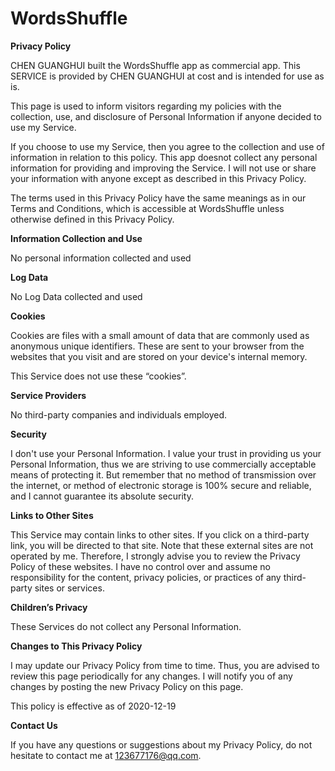 # WordsShuffle

**Privacy Policy**

CHEN GUANGHUI built the WordsShuffle app as commercial app. This SERVICE is provided by CHEN GUANGHUI at cost and is intended for use as is.

This page is used to inform visitors regarding my policies with the collection, use, and disclosure of Personal Information if anyone decided to use my Service.

If you choose to use my Service, then you agree to the collection and use of information in relation to this policy. This app doesnot collect any personal information  for providing and improving the Service. I will not use or share your information with anyone except as described in this Privacy Policy.

The terms used in this Privacy Policy have the same meanings as in our Terms and Conditions, which is accessible at WordsShuffle unless otherwise defined in this Privacy Policy.

**Information Collection and Use**

No personal information collected and used

**Log Data**

No Log Data collected and used

**Cookies**

Cookies are files with a small amount of data that are commonly used as anonymous unique identifiers. These are sent to your browser from the websites that you visit and are stored on your device's internal memory.

This Service does not use these “cookies”.

**Service Providers**

No third-party companies and individuals employed.


**Security**

I don't use your Personal Information. I value your trust in providing us your Personal Information, thus we are striving to use commercially acceptable means of protecting it. But remember that no method of transmission over the internet, or method of electronic storage is 100% secure and reliable, and I cannot guarantee its absolute security.

**Links to Other Sites**

This Service may contain links to other sites. If you click on a third-party link, you will be directed to that site. Note that these external sites are not operated by me. Therefore, I strongly advise you to review the Privacy Policy of these websites. I have no control over and assume no responsibility for the content, privacy policies, or practices of any third-party sites or services.

**Children’s Privacy**

These Services do not collect any Personal Information.

**Changes to This Privacy Policy**

I may update our Privacy Policy from time to time. Thus, you are advised to review this page periodically for any changes. I will notify you of any changes by posting the new Privacy Policy on this page.

This policy is effective as of 2020-12-19

**Contact Us**

If you have any questions or suggestions about my Privacy Policy, do not hesitate to contact me at 123677176@qq.com.

